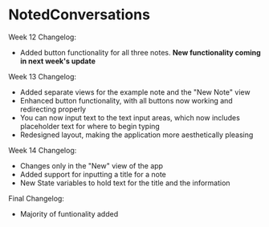 # NotedConversations

Week 12 Changelog:
- Added button functionality for all three notes. **New functionality coming in next week's update**

Week 13 Changelog:
- Added separate views for the example note and the "New Note" view
- Enhanced button functionality, with all buttons now working and redirecting properly
- You can now input text to the text input areas, which now includes placeholder text for where to begin typing
- Redesigned layout, making the application more aesthetically pleasing

Week 14 Changelog:
- Changes only in the "New" view of the app
- Added support for inputting a title for a note
- New State variables to hold text for the title and the information

Final Changelog:
- Majority of funtionality added
